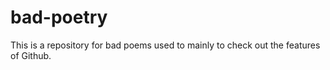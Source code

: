 # bad-poetry
This is a repository for bad poems used to mainly to check out the features of Github.
